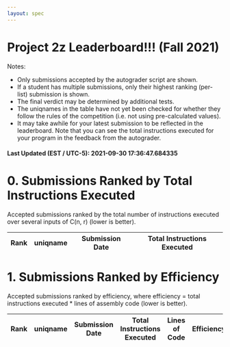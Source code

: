 ```yaml
---
layout: spec
---
```


Project 2z Leaderboard!!! (Fall 2021)
==============================
Notes:
- Only submissions accepted by the autograder script are shown.
- If a student has multiple submissions, only their highest ranking (per-list) submission is shown.
- The final verdict may be determined by additional tests.
- The uniqnames in the table have not yet been checked for whether they follow the rules of the competition (i.e. not using pre-calculated values).
- It may take awhile for your latest submission to be reflected in the leaderboard. Note that you can see the total instructions executed for your program in the feedback from the autograder.


#### Last Updated (EST / UTC-5): 2021-09-30 17:36:47.684335

# 0. Submissions Ranked by Total Instructions Executed
Accepted submissions ranked by the total number of instructions executed over several inputs of C(n, r) (lower is better).

| Rank  | uniqname | Submission Date | Total Instructions Executed |
|---|---|---|---|


# 1. Submissions Ranked by Efficiency
Accepted submissions ranked by efficiency, where efficiency = total instructions executed * lines of assembly code (lower is better).

| Rank  | uniqname | Submission Date | Total Instructions Executed |Lines of Code | Efficiency |
|---|---|---|---|---|---|

